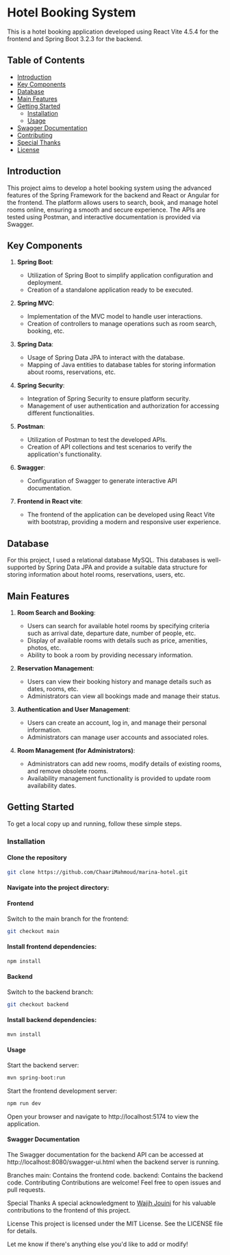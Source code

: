 # Hotel Booking System

This is a hotel booking application developed using React Vite 4.5.4 for the frontend and Spring Boot 3.2.3 for the backend.

## Table of Contents

- [Introduction](#introduction)
- [Key Components](#key-components)
- [Database](#database)
- [Main Features](#main-features)
- [Getting Started](#getting-started)
  - [Installation](#installation)
  - [Usage](#usage)
- [Swagger Documentation](#swagger-documentation)
- [Contributing](#contributing)
- [Special Thanks](#special-thanks)
- [License](#license)

## Introduction

This project aims to develop a hotel booking system using the advanced features of the Spring Framework for the backend and React or Angular for the frontend. The platform allows users to search, book, and manage hotel rooms online, ensuring a smooth and secure experience. The APIs are tested using Postman, and interactive documentation is provided via Swagger.

## Key Components

1. **Spring Boot**:
   - Utilization of Spring Boot to simplify application configuration and deployment.
   - Creation of a standalone application ready to be executed.

2. **Spring MVC**:
   - Implementation of the MVC model to handle user interactions.
   - Creation of controllers to manage operations such as room search, booking, etc.

3. **Spring Data**:
   - Usage of Spring Data JPA to interact with the database.
   - Mapping of Java entities to database tables for storing information about rooms, reservations, etc.

4. **Spring Security**:
   - Integration of Spring Security to ensure platform security.
   - Management of user authentication and authorization for accessing different functionalities.

5. **Postman**:
   - Utilization of Postman to test the developed APIs.
   - Creation of API collections and test scenarios to verify the application's functionality.

6. **Swagger**:
   - Configuration of Swagger to generate interactive API documentation.
   
7. **Frontend in React vite**:
   - The frontend of the application can be developed using React Vite with bootstrap, providing a modern and responsive user experience.


## Database

For this project, I used a relational database MySQL. This databases is well-supported by Spring Data JPA and provide a suitable data structure for storing information about hotel rooms, reservations, users, etc.

## Main Features

1. **Room Search and Booking**:
   - Users can search for available hotel rooms by specifying criteria such as arrival date, departure date, number of people, etc.
   - Display of available rooms with details such as price, amenities, photos, etc.
   - Ability to book a room by providing necessary information.

2. **Reservation Management**:
   - Users can view their booking history and manage details such as dates, rooms, etc.
   - Administrators can view all bookings made and manage their status.

3. **Authentication and User Management**:
   - Users can create an account, log in, and manage their personal information.
   - Administrators can manage user accounts and associated roles.

4. **Room Management (for Administrators)**:
   - Administrators can add new rooms, modify details of existing rooms, and remove obsolete rooms.
   - Availability management functionality is provided to update room availability dates.

## Getting Started

To get a local copy up and running, follow these simple steps.

### Installation

#### Clone the repository

```bash
git clone https://github.com/ChaariMahmoud/marina-hotel.git
```

#### Navigate into the project directory:


#### Frontend
Switch to the main branch for the frontend:

```bash
git checkout main
```
#### Install frontend dependencies:

```bash
npm install
```
#### Backend
Switch to the backend branch:

```bash
git checkout backend
```
#### Install backend dependencies:

```bash
mvn install
```
#### Usage
Start the backend server:

```bash
mvn spring-boot:run
```

Start the frontend development server:

```bash
npm run dev
```
Open your browser and navigate to http://localhost:5174 to view the application.

#### Swagger Documentation
The Swagger documentation for the backend API can be accessed at http://localhost:8080/swagger-ui.html when the backend server is running.

Branches
main: Contains the frontend code.
backend: Contains the backend code.
Contributing
Contributions are welcome! Feel free to open issues and pull requests.

Special Thanks
A special acknowledgment to [Wajih Jouini](https://github.com/jouini-wajih) for his valuable contributions to the frontend of this project.

License
This project is licensed under the MIT License. See the LICENSE file for details.

Let me know if there's anything else you'd like to add or modify!
